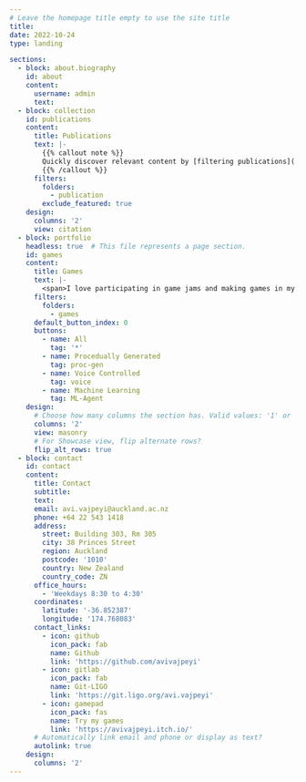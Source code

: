 ```yaml
---
# Leave the homepage title empty to use the site title
title:
date: 2022-10-24
type: landing

sections:
  - block: about.biography
    id: about
    content:
      username: admin
      text: 
  - block: collection
    id: publications
    content:
      title: Publications
      text: |-
        {{% callout note %}}
        Quickly discover relevant content by [filtering publications](./publication/).
        {{% /callout %}}
      filters:
        folders:
          - publication
        exclude_featured: true
    design:
      columns: '2'
      view: citation
  - block: portfolio
    headless: true  # This file represents a page section.
    id: games
    content:
      title: Games
      text: |-
        <span>I love participating in game jams and making games in my spare time. Here are some that I had fun working on.</span><br/><span>  <br/> </span>
      filters:
        folders:
          - games
      default_button_index: 0
      buttons:
        - name: All
          tag: '*'
        - name: Procedually Generated
          tag: proc-gen
        - name: Voice Controlled
          tag: voice
        - name: Machine Learning
          tag: ML-Agent 
    design:
      # Choose how many columns the section has. Valid values: '1' or '2'.
      columns: '2'
      view: masonry
      # For Showcase view, flip alternate rows?
      flip_alt_rows: true
  - block: contact
    id: contact
    content:
      title: Contact
      subtitle:
      text: 
      email: avi.vajpeyi@auckland.ac.nz
      phone: +64 22 543 1418
      address:
        street: Building 303, Rm 305
        city: 38 Princes Street
        region: Auckland
        postcode: '1010'
        country: New Zealand
        country_code: ZN     
      office_hours:
        - 'Weekdays 8:30 to 4:30'
      coordinates:
        latitude: '-36.852387'
        longitude: '174.768083'
      contact_links:
        - icon: github
          icon_pack: fab
          name: Github
          link: 'https://github.com/avivajpeyi'
        - icon: gitlab
          icon_pack: fab
          name: Git-LIGO
          link: 'https://git.ligo.org/avi.vajpeyi'
        - icon: gamepad
          icon_pack: fas
          name: Try my games
          link: 'https://avivajpeyi.itch.io/'
      # Automatically link email and phone or display as text?
      autolink: true
    design:
      columns: '2'
---
```

